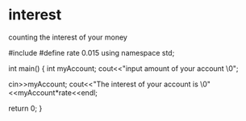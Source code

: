 # interest
counting the interest of your money

#include <iostream>
#define rate 0.015
using namespace std;

int main()
{ 
 int myAccount;
 cout<<"input amount of your account \0";
 
 cin>>myAccount;
 cout<<"The interest of your account is \0"<<myAccount*rate<<endl;
 
 return 0;
} 
